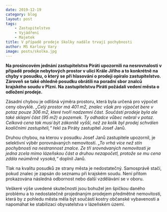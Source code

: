 ```yaml
---
date: 2019-12-19
category: blog
layout: post
tags:
    - Zastupitelstvo
    - Vyjádření
    - Majetek
title: V případě prodeje školky nadále trvají pochybnosti
author: MS Karlovy Vary
image: posts/skolka.jpg
---
```

**Na prosincovém jednání zastupitelstva Piráti upozornili na nesrovnalosti v případě prodeje nebytových prostor v ulici Krále Jiřího a to konkrétně na chyby v posudku, o který se při hlasování o prodeji opíralo zastupitelstvo. Zároveň se také ohledně posudku obrátili na poradní sbor znalců krajského soudu v Plzni. Na zastupitelstvu Piráti požádali vedení města o odložení prodeje.**

Zásadní chybou je odlišná výměra prostoru, která byla určená pro výpočet ceny obvyklé. *„Celý prostor má 401 m2, znalec však pro výpočet bere v potaz pouze 306 m2, které tvoří nadzemní část. Součástí prodeje byla ale také sklepní část (95 m2) a pozemek. Ty odhadce vůbec nebral v potaz. Celková cena tak musí být zákonitě vyšší, než za kolik byl prodej schválen koaličními zastupiteli,“* řekl za Piráty zastupitel Josef Janů.

Druhou chybou, na kterou v posudku Josef Janů zastupitele upozornil, je selektivní výběr porovnávaných nemovitostí. *„To vrhá více než stín pochybnosti na nestrannost znalce. Ze tří srovnávaných nemovitostí je jedna zcela mimo lázeňskou část a druhou nezapočetl, protože se mu cena zdála neúměrně vysoká,“* doplnil Janů.

Tlak na kvalitu posudků ze strany města je nedostatečný. Samosprávě stačí, pokud znalec je zapsán do seznamu při krajském soudu. Není přitom prokazována následná odbornost nebo další vzdělávání se v oboru.

Veškeré výše uvedené skutečnosti jsou bohužel jen špičkou daného problému a to nedostatečně projednaným prodejem předmětné nemovitosti, která by z pohledu města měla být součástí kostry občanské vybavenosti a napomáhat ke stabilizaci obyvatelstva v lázeňském území.
